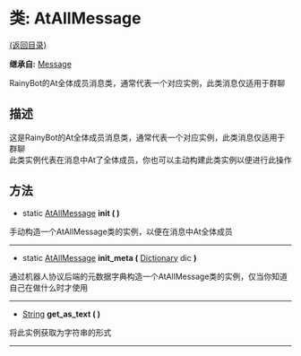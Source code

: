 # 类: AtAllMessage

[(返回目录)](./)

**继承自:** [Message](Message.md)

RainyBot的At全体成员消息类，通常代表一个对应实例，此类消息仅适用于群聊

## 描述

这是RainyBot的At全体成员消息类，通常代表一个对应实例，此类消息仅适用于群聊\
此类实例代表在消息中At了全体成员，你也可以主动构建此类实例以便进行此操作

## 方法

* static [AtAllMessage](AtAllMessage.md) **init ( )**

手动构造一个AtAllMessage类的实例，以便在消息中At全体成员

***

* static [AtAllMessage](AtAllMessage.md) **init\_meta (** [Dictionary](https://docs.godotengine.org/en/latest/classes/class\_dictionary.html) dic **)**

通过机器人协议后端的元数据字典构造一个AtAllMessage类的实例，仅当你知道自己在做什么时才使用

***

* [String](https://docs.godotengine.org/en/latest/classes/class\_string.html) **get\_as\_text ( )**

将此实例获取为字符串的形式

***
